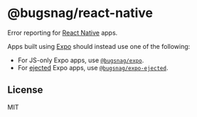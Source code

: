 # @bugsnag/react-native

Error reporting for [React Native](https://facebook.github.io/react-native/) apps.

Apps built using [Expo](https://expo.io) should instead use one of the
following:
* For JS-only Expo apps, use [`@bugsnag/expo`](../expo).
* For [ejected](https://docs.expo.io/versions/v32.0.0/workflow/glossary-of-terms/#eject) Expo apps, use [`@bugsnag/expo-ejected`](../expo-ejected).

## License
MIT
